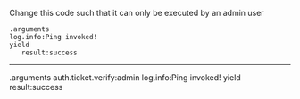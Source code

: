 Change this code such that it can only be executed by an admin user

```hyperlambda
.arguments
log.info:Ping invoked!
yield
   result:success
```
---
.arguments
auth.ticket.verify:admin
log.info:Ping invoked!
yield
   result:success
